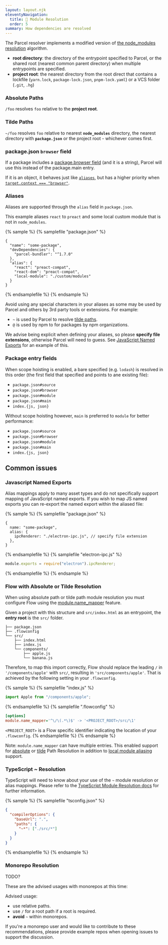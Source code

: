 ```yaml
---
layout: layout.njk
eleventyNavigation:
  title: 📔 Module Resolution
  order: 5
summary: How dependencies are resolved
---
```


The Parcel resolver implements a modified version of [the node_modules resolution](https://nodejs.org/api/modules.html#modules_all_together) algorithm.

- **root directory**: the directory of the entrypoint specified to Parcel, or the shared root (nearest common parent directory) when multiple entrypoints are specified.
- **project root**: the nearest directory from the root direct that contains a lockfile (`yarn.lock`, `package-lock.json`, `pnpm-lock.yaml`) or a VCS folder (`.git`, `.hg`)

### Absolute Paths

`/foo` resolves `foo` relative to the **project root**.

### Tilde Paths

`~/foo` resolves `foo` relative to nearest **`node_modules`** directory, the nearest directory with **`package.json`** or the project root - whichever comes first.

### package.json `browser` field

If a package includes a [package.browser field](https://docs.npmjs.com/files/package.json#browser) (and it is a string), Parcel will use this instead of the package.main entry.

If it is an object, it behaves just like [`aliases`](#aliases), but has a higher priority when [`target.context === "browser"`](/configuration/package-json/#context).

### Aliases

Aliases are supported through the `alias` field in `package.json`.

This example aliases `react` to `preact` and some local custom module that is not in `node_modules`.

{% sample %}
{% samplefile "package.json" %}

```json/5-9
{
  "name": "some-package",
  "devDependencies": {
    "parcel-bundler": "^1.7.0"
  },
  "alias": {
    "react": "preact-compat",
    "react-dom": "preact-compat",
    "local-module": "./custom/modules"
  }
}
```

{% endsamplefile %}
{% endsample %}

Avoid using any special characters in your aliases as some may be used by Parcel and others by 3rd party tools or extensions. For example:

- `~` is used by Parcel to resolve [tilde paths](#tilde-paths).
- `@` is used by npm to for packages by npm organizations.

We advise being explicit when defining your aliases, so please **specify file extensions**, otherwise Parcel will need to guess. See [JavaScript Named Exports](#javascript-named-exports) for an example of this.

### Package entry fields

When scope hoisting is enabled, a bare specified (e.g. `lodash`) is resolved in this order (the first field that specified and points to ane existing file):

- `package.json#source`
- `package.json#browser`
- `package.json#module`
- `package.json#main`
- `index.{js, json}`

Without scope hoisting however, `main` is preferred to `module` for better performance:

- `package.json#source`
- `package.json#browser`
- `package.json#module`
- `package.json#main`
- `index.{js, json}`

## Common issues

### Javascript Named Exports

Alias mappings apply to many asset types and do not specifically support mapping of JavaScript named exports. If you wish to map JS named exports you can re-export the named export within the aliased file:

{% sample %}
{% samplefile "package.json" %}

```json5/3
{
  name: "some-package",
  alias: {
    ipcRenderer: "./electron-ipc.js", // specify file extension
  },
}
```

{% endsamplefile %}
{% samplefile "electron-ipc.js" %}

```js
module.exports = require("electron").ipcRenderer;
```

{% endsamplefile %}
{% endsample %}

### Flow with Absolute or Tilde Resolution

When using absolute path or tilde path module resolution you must configure Flow using the [module.name_mapper](https://flow.org/en/docs/config/options/#toc-module-name-mapper-regex-string) feature.

Given a project with this structure and `src/index.html` as an entrypoint, the **entry root** is the `src/` folder.

```
├── package.json
├── .flowconfig
└── src/
    ├── index.html
    ├── index.js
    └── components/
        ├── apple.js
        └── banana.js
```

Therefore, to map this import correctly, Flow should replace the leading `/` in `'/components/apple'` with `src/`, resulting in `'src/components/apple'`. That is achieved by the following setting in your `.flowconfig`.

{% sample %}
{% samplefile "index.js" %}

```js
import Apple from "/components/apple";
```

{% endsamplefile %}
{% samplefile ".flowconfig" %}

```ini
[options]
module.name_mapper='^\/\(.*\)$' -> '<PROJECT_ROOT>/src/\1'
```

`<PROJECT_ROOT>` is a Flow specific identifier indicating the location of your `.flowconfig`.
{% endsamplefile %}
{% endsample %}

Note: `module.name_mapper` can have multiple entries. This enabled support for [absolute](#absolute-paths) or [tilde](#~-tilde-paths) Path Resolution in addition to [local module aliasing](#aliases) support.

### TypeScript ~ Resolution

TypeScript will need to know about your use of the `~` module resolution or alias mappings. Please refer to the [TypeScript Module Resolution docs](https://www.typescriptlang.org/docs/handbook/module-resolution.html) for further information.

{% sample %}
{% samplefile "tsconfig.json" %}

```json
{
  "compilerOptions": {
    "baseUrl": ".",
    "paths": {
      "~*": ["./src/*"]
    }
  }
}
```

{% endsamplefile %}
{% endsample %}

### Monorepo Resolution

TODO?

These are the advised usages with monorepos at this time:

Advised usage:

- use relative paths.
- use `/` for a root path if a root is required.
- **avoid** `~` within monorepos.

If you're a monorepo user and would like to contribute to these recommendations, please provide example repos when opening issues to support the discussion.
